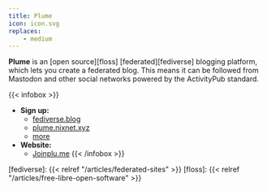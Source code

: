 ```yaml
---
title: Plume
icon: icon.svg
replaces:
    - medium
---
```


**Plume** is an [open source][floss] [federated][fediverse] blogging platform, which lets you create a federated blog. This means it can be followed from Mastodon and other social networks powered by the ActivityPub standard.

{{< infobox >}}
- **Sign up:** 
    - [fediverse.blog](https://fediverse.blog/)
    - [plume.nixnet.xyz](https://plume.nixnet.xyz/)
    - [more](https://joinplu.me/#instances)
- **Website:**
    - [Joinplu.me](https://joinplu.me/)
{{< /infobox >}}

[fediverse]: {{< relref "/articles/federated-sites" >}}
[floss]: {{< relref "/articles/free-libre-open-software" >}}
